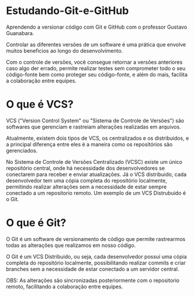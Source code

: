 # Estudando-Git-e-GitHub
 Aprendendo a versionar código com Git e GitHub com o professor Gustavo Guanabara.

Controlar as diferentes versões de um software é uma prática que envolve muitos beneficios ao longo do desenvolvimento.

Com o controle de versões, você consegue retornar a versões anteriores caso algo der errado, permite realizar testes sem comprometer todo o seu código-fonte bem como proteger seu código-fonte, e além do mais, facilita a colaboração entre equipes.

# O que é VCS?
VCS ("Version Control System" ou "Sistema de Controle de Versões") são softwares que gerenciam e rastreiam alterações realizadas em arquivos.

Atualmente, existem dois tipos de VCS, os centralizados e os distribuidos, e a principal diferença entre eles é a maneira como os repositórios são gerenciados.

No Sistema de Controle de Versões Centralizado (VCSC) existe um único repositório central, onde há necessidade dos desenvolvedores se conectarem para receber e enviar atualizações. Já o VCS distribuido, cada desenvolvedor tem uma cópia completa do repositório localmente, permitindo realizar alterações sem a necessidade de estar sempre conectado a um repositorio remoto. Um exemplo de um VCS Distrubuido é o Git.

# O que é Git?
O Git é um software de versionamento de código que permite rastrearmos todas as alterações que realizamos em nosso código.

O Git é um VCS Distribuido, ou seja, cada desenvolvedor possuí uma cópia completa do repositório localmente, possibilitando realizar commits e criar branches sem a necessidade de estar conectado a um servidor central.

OBS: As alterações são sincronizadas posteriormente com o repositorio remoto, facilitando a colaboração entre equipes.
